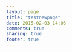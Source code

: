 ```yaml
---
layout: page
title: "testnewpage"
date: 2015-02-03 14:06
comments: true
sharing: true
footer: true
---
```

